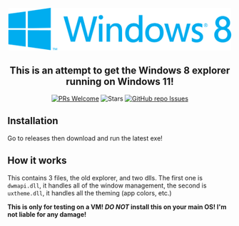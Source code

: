 <p align="center">
  <img width="500" src="Resources\Windows 8 Logo.png">
</p>

<h2 align="center">This is an attempt to get the Windows 8 explorer running on Windows 11!</h1>


<div align="center" markdown="1">
  
[![PRs Welcome](https://img.shields.io/badge/PRs-welcome-brightgreen.svg?style=flat-square)](https://makeapullrequest.com) 
![Stars](https://img.shields.io/github/stars/Stoutscientist/Windows-8-on-11?style=flat-square&label=Stars)
[![GitHub repo Issues](https://img.shields.io/github/issues/Stoutscientist/Windows-8-on-11?style=flat-square&label=Issues)](https://github.com/Stoutscientist/Windows-8-on-11/issues)

</div>

## Installation
Go to releases then download and run the latest exe!

## How it works
This contains 3 files, the old explorer, and two dlls. The first one is `dwmapi.dll`, it handles all of the window management, the second is `uxtheme.dll`, it handles all the theming (app colors, etc.)

**This is only for testing on a VM! _DO NOT_ install this on your main OS! I'm not liable for any damage!**
